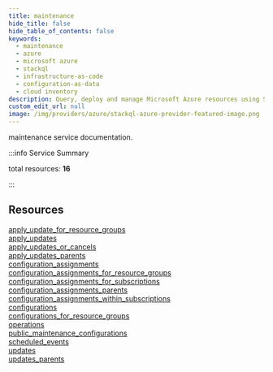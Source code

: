 ```yaml
---
title: maintenance
hide_title: false
hide_table_of_contents: false
keywords:
  - maintenance
  - azure
  - microsoft azure
  - stackql
  - infrastructure-as-code
  - configuration-as-data
  - cloud inventory
description: Query, deploy and manage Microsoft Azure resources using SQL
custom_edit_url: null
image: /img/providers/azure/stackql-azure-provider-featured-image.png
---
```


maintenance service documentation.

:::info Service Summary

<div class="row">
<div class="providerDocColumn">
<span>total resources:&nbsp;<b>16</b></span><br />
</div>
</div>

:::

## Resources
<div class="row">
<div class="providerDocColumn">
<a href="/providers/azure/maintenance/apply_update_for_resource_groups/">apply_update_for_resource_groups</a><br />
<a href="/providers/azure/maintenance/apply_updates/">apply_updates</a><br />
<a href="/providers/azure/maintenance/apply_updates_or_cancels/">apply_updates_or_cancels</a><br />
<a href="/providers/azure/maintenance/apply_updates_parents/">apply_updates_parents</a><br />
<a href="/providers/azure/maintenance/configuration_assignments/">configuration_assignments</a><br />
<a href="/providers/azure/maintenance/configuration_assignments_for_resource_groups/">configuration_assignments_for_resource_groups</a><br />
<a href="/providers/azure/maintenance/configuration_assignments_for_subscriptions/">configuration_assignments_for_subscriptions</a><br />
<a href="/providers/azure/maintenance/configuration_assignments_parents/">configuration_assignments_parents</a>
</div>
<div class="providerDocColumn">
<a href="/providers/azure/maintenance/configuration_assignments_within_subscriptions/">configuration_assignments_within_subscriptions</a><br />
<a href="/providers/azure/maintenance/configurations/">configurations</a><br />
<a href="/providers/azure/maintenance/configurations_for_resource_groups/">configurations_for_resource_groups</a><br />
<a href="/providers/azure/maintenance/operations/">operations</a><br />
<a href="/providers/azure/maintenance/public_maintenance_configurations/">public_maintenance_configurations</a><br />
<a href="/providers/azure/maintenance/scheduled_events/">scheduled_events</a><br />
<a href="/providers/azure/maintenance/updates/">updates</a><br />
<a href="/providers/azure/maintenance/updates_parents/">updates_parents</a>
</div>
</div>